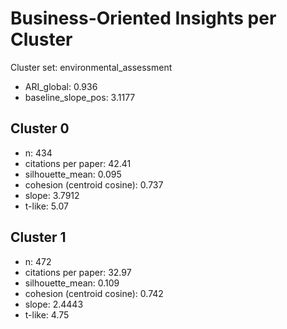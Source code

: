 # Business-Oriented Insights per Cluster

Cluster set: environmental_assessment

- ARI_global: 0.936  
- baseline_slope_pos: 3.1177  

## Cluster 0
- n: 434  
- citations per paper: 42.41  
- silhouette_mean: 0.095  
- cohesion (centroid cosine): 0.737  
- slope: 3.7912  
- t-like: 5.07  

## Cluster 1
- n: 472  
- citations per paper: 32.97  
- silhouette_mean: 0.109  
- cohesion (centroid cosine): 0.742  
- slope: 2.4443  
- t-like: 4.75  
